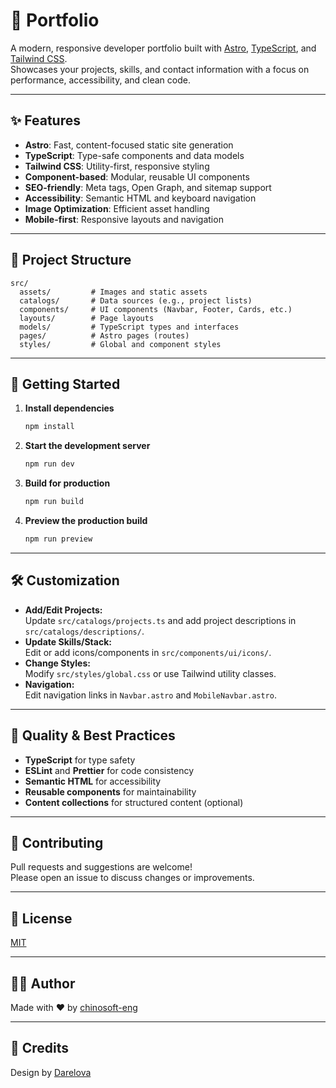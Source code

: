# 🚀 Portfolio

A modern, responsive developer portfolio built with [Astro](https://astro.build/), [TypeScript](https://www.typescriptlang.org/), and [Tailwind CSS](https://tailwindcss.com/).  
Showcases your projects, skills, and contact information with a focus on performance, accessibility, and clean code.

---

## ✨ Features

- **Astro**: Fast, content-focused static site generation
- **TypeScript**: Type-safe components and data models
- **Tailwind CSS**: Utility-first, responsive styling
- **Component-based**: Modular, reusable UI components
- **SEO-friendly**: Meta tags, Open Graph, and sitemap support
- **Accessibility**: Semantic HTML and keyboard navigation
- **Image Optimization**: Efficient asset handling
- **Mobile-first**: Responsive layouts and navigation

---

## 📁 Project Structure

```
src/
  assets/         # Images and static assets
  catalogs/       # Data sources (e.g., project lists)
  components/     # UI components (Navbar, Footer, Cards, etc.)
  layouts/        # Page layouts
  models/         # TypeScript types and interfaces
  pages/          # Astro pages (routes)
  styles/         # Global and component styles
```

---

## 🚦 Getting Started

1. **Install dependencies**
   ```sh
   npm install
   ```

2. **Start the development server**
   ```sh
   npm run dev
   ```

3. **Build for production**
   ```sh
   npm run build
   ```

4. **Preview the production build**
   ```sh
   npm run preview
   ```

---

## 🛠️ Customization

- **Add/Edit Projects:**  
  Update `src/catalogs/projects.ts` and add project descriptions in `src/catalogs/descriptions/`.
- **Update Skills/Stack:**  
  Edit or add icons/components in `src/components/ui/icons/`.
- **Change Styles:**  
  Modify `src/styles/global.css` or use Tailwind utility classes.
- **Navigation:**  
  Edit navigation links in `Navbar.astro` and `MobileNavbar.astro`.

---

## 🧪 Quality & Best Practices

- **TypeScript** for type safety
- **ESLint** and **Prettier** for code consistency
- **Semantic HTML** for accessibility
- **Reusable components** for maintainability
- **Content collections** for structured content (optional)

---

## 🤝 Contributing

Pull requests and suggestions are welcome!  
Please open an issue to discuss changes or improvements.

---

## 📄 License

[MIT](LICENSE)

---

## 🙋‍♂️ Author

Made with ❤️ by [chinosoft-eng](https://github.com/chinosoft-eng)

---

## 🙌 Credits

Design by [Darelova](https://www.darelova.com/)